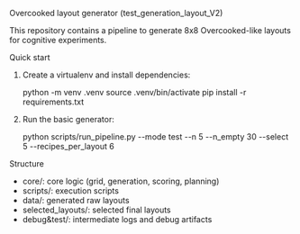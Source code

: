 Overcooked layout generator (test_generation_layout_V2)

This repository contains a pipeline to generate 8x8 Overcooked-like layouts for cognitive experiments.

Quick start

1. Create a virtualenv and install dependencies:

   python -m venv .venv
   source .venv/bin/activate
   pip install -r requirements.txt

2. Run the basic generator:

   python scripts/run_pipeline.py --mode test --n 5 --n_empty 30 --select 5 --recipes_per_layout 6

Structure

- core/: core logic (grid, generation, scoring, planning)
- scripts/: execution scripts
- data/: generated raw layouts
- selected_layouts/: selected final layouts
- debug&test/: intermediate logs and debug artifacts

